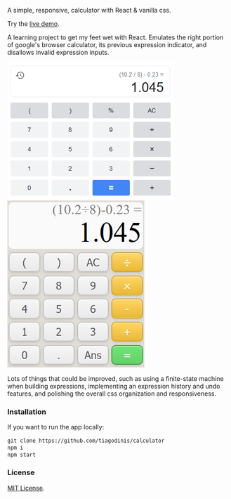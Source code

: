 A simple, responsive, calculator with React & vanilla css.

Try the [live demo](https://pocketcalculator.netlify.app/).

A learning project to get my feet wet with React. Emulates the right portion of google's browser calculator, its previous expression indicator, and disallows invalid expression inputs.

![google_calculator](docs/images/google_calculator.png) ![repo_calculator](docs/images/repo_calculator.png)

Lots of things that could be improved, such as using a finite-state machine when building expressions, implementing an expression history and undo features, and polishing the overall css organization and responsiveness.

### Installation
If you want to run the app locally:

    git clone https://github.com/tiagodinis/calculator
    npm i
    npm start

### License
[MIT License](https://opensource.org/licenses/MIT).
